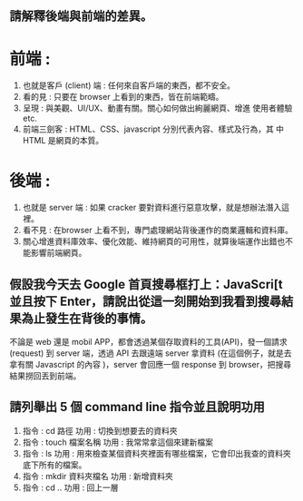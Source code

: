 ## 請解釋後端與前端的差異。
# 前端 : 
1. 也就是客戶 (client) 端 : 任何來自客戶端的東西，都不安全。
2. 看的見 : 只要在 browser 上看到的東西，皆在前端範疇。
3. 呈現 : 與美觀、UI/UX、動畫有關。關心如何做出絢麗網頁、增進             使用者體驗 etc.
4. 前端三劍客 : HTML、CSS、javascript 分別代表內容、樣式及行為，其       中 HTML 是網頁的本質。
# 後端 : 
1. 也就是 server 端 : 如果 cracker 要對資料進行惡意攻擊，就是想辦法潛入這裡。
2. 看不見 : 在browser 上看不到，專門處理網站背後運作的商業邏輯和資料庫。
3. 關心增進資料庫效率、優化效能、維持網頁的可用性，就算後端運作出錯也不能影響前端網頁。



## 假設我今天去 Google 首頁搜尋框打上：JavaScri[t 並且按下 Enter，請說出從這一刻開始到我看到搜尋結果為止發生在背後的事情。
不論是 web 還是 mobil APP，都會透過某個存取資料的工具(API)，發一個請求(request) 到 server 端，透過 API 去跟遠端 server 拿資料 (在這個例子，就是去拿有關 Javascript 的內容 )，server 會回應一個 response 到 browser，把搜尋結果撈回丟到前端。



## 請列舉出 5 個 command line 指令並且說明功用
1. 指令 : cd 路徑
   功用 : 切換到想要去的資料夾
2. 指令 : touch 檔案名稱
   功用 : 我常常拿這個來建新檔案
3. 指令 : ls 
   功用 : 用來檢查某個資料夾裡面有哪些檔案，它會印出我查的資料夾底下所有的檔案。
4. 指令 : mkdir 資料夾檔名
   功用 : 新增資料夾
5. 指令 : cd ..
   功用 : 回上一層
   